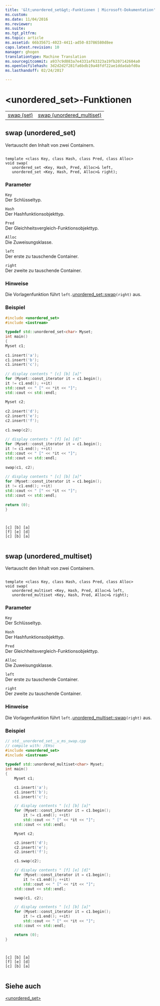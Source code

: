 ```yaml
---
title: '&lt;unordered_set&gt;-Funktionen | Microsoft-Dokumentation'
ms.custom: 
ms.date: 11/04/2016
ms.reviewer: 
ms.suite: 
ms.tgt_pltfrm: 
ms.topic: article
ms.assetid: 66b35671-4023-4411-ad50-83786580d8ee
caps.latest.revision: 10
manager: ghogen
translationtype: Machine Translation
ms.sourcegitcommit: a937c9d083a7e4331af63323a19fb207142604a0
ms.openlocfilehash: 3d2d2d2f281fa6bdb19a48fdf22ae1ddadabfd0a
ms.lasthandoff: 02/24/2017

---
```

# <a name="ltunorderedsetgt-functions"></a>&lt;unordered_set&gt;-Funktionen
|||  
|-|-|  
|[swap (set)](#swap)|[swap (unordered_multiset)](#swap_unordered_multiset)|  
  
##  <a name="a-nameswapa--swap-unorderedset"></a><a name="swap"></a> swap (unordered_set)  
 Vertauscht den Inhalt von zwei Containern.  
  
```  
 
template <class Key, class Hash, class Pred, class Alloc>  
void swap(
   unordered_set <Key, Hash, Pred, Alloc>& left,  
   unordered_set <Key, Hash, Pred, Alloc>& right);
```  
  
### <a name="parameters"></a>Parameter  
 `Key`  
 Der Schlüsseltyp.  
  
 `Hash`  
 Der Hashfunktionsobjekttyp.  
  
 `Pred`  
 Der Gleichheitsvergleich-Funktionsobjekttyp.  
  
 `Alloc`  
 Die Zuweisungsklasse.  
  
 `left`  
 Der erste zu tauschende Container.  
  
 `right`  
 Der zweite zu tauschende Container.  
  
### <a name="remarks"></a>Hinweise  
 Die Vorlagenfunktion führt `left.`[unordered_set::swap](../standard-library/unordered-set-class.md#unordered_set__swap)`(right)` aus.  
  
### <a name="example"></a>Beispiel  
  
```cpp  
#include <unordered_set>  
#include <iostream>  
  
typedef std::unordered_set<char> Myset;  
int main()  
{  
Myset c1;  
  
c1.insert('a');  
c1.insert('b');  
c1.insert('c');  
  
// display contents " [c] [b] [a]"  
for (Myset::const_iterator it = c1.begin();  
it != c1.end(); ++it)  
std::cout << " [" << *it << "]";  
std::cout << std::endl;  
  
Myset c2;  
  
c2.insert('d');  
c2.insert('e');  
c2.insert('f');  
  
c1.swap(c2);  
  
// display contents " [f] [e] [d]"  
for (Myset::const_iterator it = c1.begin();  
it != c1.end(); ++it)  
std::cout << " [" << *it << "]";  
std::cout << std::endl;  
  
swap(c1, c2);  
  
// display contents " [c] [b] [a]"  
for (Myset::const_iterator it = c1.begin();  
it != c1.end(); ++it)  
std::cout << " [" << *it << "]";  
std::cout << std::endl;  
  
return (0);  
}  
  
```  
  
```Output  
  
[c] [b] [a]  
[f] [e] [d]  
[c] [b] [a]  
  
```  
  
##  <a name="a-nameswapunorderedmultiseta--swap-unorderedmultiset"></a><a name="swap_unordered_multiset"></a> swap (unordered_multiset) 
 Vertauscht den Inhalt von zwei Containern.  
  
```  
 
template <class Key, class Hash, class Pred, class Alloc>  
void swap(
   unordered_multiset <Key, Hash, Pred, Alloc>& left,  
   unordered_multiset <Key, Hash, Pred, Alloc>& right);
```  
  
### <a name="parameters"></a>Parameter  
 `Key`  
 Der Schlüsseltyp.  
  
 `Hash`  
 Der Hashfunktionsobjekttyp.  
  
 `Pred`  
 Der Gleichheitsvergleich-Funktionsobjekttyp.  
  
 `Alloc`  
 Die Zuweisungsklasse.  
  
 `left`  
 Der erste zu tauschende Container.  
  
 `right`  
 Der zweite zu tauschende Container.  
  
### <a name="remarks"></a>Hinweise  
 Die Vorlagenfunktion führt `left.`[unordered_multiset::swap](../standard-library/unordered-multiset-class.md#unordered_multiset__swap)`(right)` aus.  
  
### <a name="example"></a>Beispiel  
  
```cpp  
// std__unordered_set__u_ms_swap.cpp  
// compile with: /EHsc  
#include <unordered_set>  
#include <iostream>  
  
typedef std::unordered_multiset<char> Myset;
int main()
{
    Myset c1;

    c1.insert('a');
    c1.insert('b');
    c1.insert('c');

    // display contents " [c] [b] [a]"  
    for (Myset::const_iterator it = c1.begin();
        it != c1.end(); ++it)
        std::cout << " [" << *it << "]";
    std::cout << std::endl;

    Myset c2;

    c2.insert('d');
    c2.insert('e');
    c2.insert('f');

    c1.swap(c2);

    // display contents " [f] [e] [d]"  
    for (Myset::const_iterator it = c1.begin();
        it != c1.end(); ++it)
        std::cout << " [" << *it << "]";
    std::cout << std::endl;

    swap(c1, c2);

    // display contents " [c] [b] [a]"  
    for (Myset::const_iterator it = c1.begin();
        it != c1.end(); ++it)
        std::cout << " [" << *it << "]";
    std::cout << std::endl;

    return (0);
}
  
```  
  
```Output  
  
[c] [b] [a]  
[f] [e] [d]  
[c] [b] [a]  
  
```  
  
## <a name="see-also"></a>Siehe auch  
 [<unordered_set>](../standard-library/unordered-set.md)


